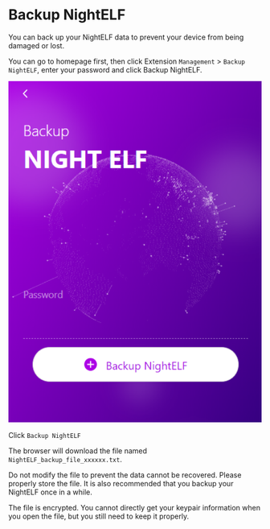 # Backup NightELF

You can back up your NightELF data to prevent your device from being damaged or lost.

You can go to homepage first, then click Extension ```Management``` > ```Backup NightELF```, enter your password and click Backup NightELF.

![Backup NightELF](../../Asset/backup-night-elf.png)

Click ```Backup NightELF```

The browser will download the file named ```NightELF_backup_file_xxxxxx.txt```.

Do not modify the file to prevent the data cannot be recovered. Please properly store the file. It is also recommended that you backup your NightELF once in a while.

The file is encrypted. You cannot directly get your keypair information when you open the file, but you still need to keep it properly.

